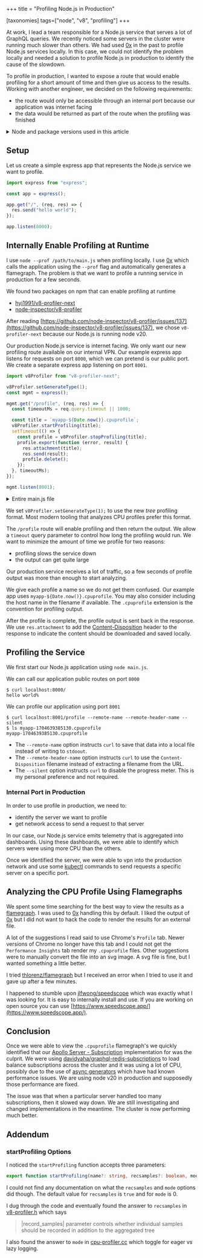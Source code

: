 +++
title = "Profiling Node.js in Production"

[taxonomies]
tags=["node", "v8", "profiling"]
+++

At work, I lead a team responsible for a Node.js service that serves a lot of GraphQL queries. We recently noticed some servers in the cluster were running much slower than others. We had used [0x][0x] in the past to profile Node.js services locally. In this case, we could not identify the problem locally and needed a solution to profile Node.js in production to identify the cause of the slowdown.

<!-- more -->

To profile in production, I wanted to expose a route that would enable profiling for a short amount of time and then give us access to the results. Working with another engineer, we decided on the following requirements:
- the route would only be accessible through an internal port because our application was internet facing
- the data would be returned as part of the route when the profiling was finished

<details>
  <summary>Node and package versions used in this article</summary>

  - node - 18.12.0
  -  express - 4.18.2
  -  v8-profiler-next - 1.10.0

</details>

## Setup

Let us create a simple express app that represents the Node.js service we want to profile.

```js
import express from "express";

const app = express();

app.get("/", (req, res) => {
  res.send("hello world");
});

app.listen(8000);
```

## Internally Enable Profiling at Runtime

I use `node --prof /path/to/main.js` when profiling locally. I use [0x][0x] which calls the application using the `--prof` flag and automatically generates a flamegraph. The problem is that we want to profile a running service in production for a few seconds.

We found two packages on npm that can enable profiling at runtime
- [hyj1991/v8-profiler-next](https://github.com/hyj1991/v8-profiler-next)
- [node-inspector/v8-profiler](https://github.com/node-inspector/v8-profiler)

After reading [https://github.com/node-inspector/v8-profiler/issues/137](https://github.com/node-inspector/v8-profiler/issues/137), we chose `v8-profiler-next` because our Node.js is running node v20.

Our production Node.js service is internet facing. We only want our new profiling route available on our internal VPN. Our example express app listens for requests on port `8000`, which we can pretend is our public port. We create a separate express app listening on port `8001`.

```js
import v8Profiler from "v8-profiler-next";

v8Profiler.setGenerateType(1);
const mgmt = express();

mgmt.get("/profile", (req, res) => {
  const timeoutMs = req.query.timeout || 1000;

  const title = `myapp-${Date.now()}.cpuprofile`;
  v8Profiler.startProfiling(title);
  setTimeout(() => {
    const profile = v8Profiler.stopProfiling(title);
    profile.export(function (error, result) {
      res.attachment(title);
      res.send(result);
      profile.delete();
    });
  }, timeoutMs); 
});

mgmt.listen(8001);
```

<details>
  <summary>Entire main.js file</summary>

```js
import express from "express";
import v8Profiler from "v8-profiler-next";

const app = express();

app.get("/", (req, res) => {
  res.send("hello world");
});

app.listen(8000);

v8Profiler.setGenerateType(1);
const mgmt = express();

mgmt.get("/profile", (req, res) => {
  const timeoutMs = req.query.timeout || 1000;

  const title = `myapp-${Date.now()}.cpuprofile`;
  v8Profiler.startProfiling(title);
  setTimeout(() => {
    const profile = v8Profiler.stopProfiling(title);
    profile.export(function (error, result) {
      res.attachment(title);
      res.send(result);
      profile.delete();
    });
  }, timeoutMs); 
});

mgmt.listen(8001);
```

</details>

We set `v8Profiler.setGenerateType(1);` to use the new _tree_ profiling format. Most modern tooling that analyzes CPU profiles prefer this format.

The `/profile` route will enable profiling and then return the output. We allow a `timeout` query parameter to control how long the profiling would run. We want to minimize the amount of time we profile for two reasons:
- profiling slows the service down
- the output can get quite large

Our production service receives a lot of traffic, so a few seconds of profile output was more than enough to start analyzing.

We give each profile a name so we do not get them confused. Our example app uses `myapp-${Date.now()}.cpuprofile`. You may also consider including the host name in the filename if available. The `.cpuprofile`  extension is the convention for profiling output.

After the profile is complete, the profile output is sent back in the response. We use `res.attachment` to add the [Content-Disposition](https://developer.mozilla.org/en-US/docs/Web/HTTP/Headers/Content-Disposition) header to the response to indicate the content should be downloaded and saved locally.

## Profiling the Service

We first start our Node.js application using `node main.js`.

We can call our application public routes on port `8000`

```shell
$ curl localhost:8000/
hello world%
```

We can profile our application using port `8001`

```
$ curl localhost:8001/profile --remote-name --remote-header-name --silent
$ ls myapp-1704639385130.cpuprofile
myapp-1704639385130.cpuprofile
```

- The `--remote-name` option instructs `curl` to save that data into a local file instead of writing to `stdoout`.
- The `--remote-header-name` option instructs `curl` to use the `Content-Disposition` filename instead of extracting a filename from the URL.
- The `--silent` option instructs `curl` to disable the progress meter. This is my personal preference and not required.

### Internal Port in Production

In order to use profile in production, we need to:

- identify the server we want to profile
- get network access to send a request to that server

In our case, our Node.js service emits telemetry that is aggregated into dashboards. Using these dashboards, we were able to identify which servers were using more CPU than the others.

Once we identified the server, we were able to vpn into the production network and use some [kubectl](https://kubernetes.io/docs/reference/kubectl/) commands to send requests a specific server on a specific port.

## Analyzing the CPU Profile Using Flamegraphs

We spent some time searching for the best way to view the results as a [flamegraph](https://www.brendangregg.com/flamegraphs.html). I was used to [0x][0x] handling this by default. I liked the output of [0x][0x] but I did not want to hack the code to render the results for an external file.

A lot of the suggestions I read said to use Chrome's `Profile` tab. Newer versions of Chrome no longer have this tab and I could not get the `Performance Insights` tab render my `.cpuprofile` files. Other suggestions were to manually convert the file into an svg image. A svg file is fine, but I wanted something a little better.

I tried [thlorenz/flamegraph](https://github.com/thlorenz/flamegraph) but I received an error when I tried to use it and gave up after a few minutes.

I happened to stumble upon [jlfwong/speedscope](https://github.com/jlfwong/speedscope) which was exactly what I was looking for. It is easy to internally install and use. If you are working on open source you can use [https://www.speedscope.app/](https://www.speedscope.app/).

## Conclusion

Once we were able to view the `.cpuprofile` flamegraph's we quickly identified that our  [Apollo Server - Subscription](https://www.apollographql.com/docs/apollo-server/data/subscriptions) implementation for was the culprit. We were using [davidyaha/graphql-redis-subscriptions](https://github.com/davidyaha/graphql-redis-subscriptions) to load balance subscriptions across the cluster and it was using a lot of CPU, possibly due to the use of [async generators](https://developer.mozilla.org/en-US/docs/Web/JavaScript/Reference/Global_Objects/AsyncGenerator) which have had known performance issues. We are using node v20 in production and supposedly those performance are fixed.

The issue was that when a particular server handled too many subscriptions, then it slowed way down. We are still investigating and changed implementations in the meantime. The cluster is now performing much better.

## Addendum
### startProfiling Options

I noticed the `startProfiling` function accepts three parameters:

```typescript
export function startProfiling(name?: string, recsamples?: boolean, mode?: 0 | 1): void;
```

I could not find any documentation on what the `recsamples` and `mode` options did though. The default value for `recsamples` is `true` and for `mode` is 0.

I dug through the code and eventually found the answer to `recsamples` in [v8-profiler.h](https://github.com/v8/v8/blob/10.1.10/include/v8-profiler.h#L387-L388) which says
> |record_samples| parameter controls whether individual samples should be recorded in addition to the aggregated tree

I also found the answer to `mode` in [cpu-profiler.cc](https://github.com/hyj1991/v8-profiler-next/blob/ba0b6b9c46b6469466da5e995b7cb4099de1a5c1/src/cpu_profiler/cpu_profiler.cc#L68-L75) which toggle for eager vs lazy logging.

[0x]: https://github.com/davidmarkclements/0x
